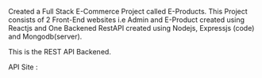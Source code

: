 Created a Full Stack E-Commerce Project called E-Products. 
This Project consists of 2 Front-End websites i.e Admin and E-Product created using Reactjs and One Backened RestAPI created using Nodejs, Expressjs (code) and Mongodb(server). 

This is the REST API Backened. 


API Site : 
